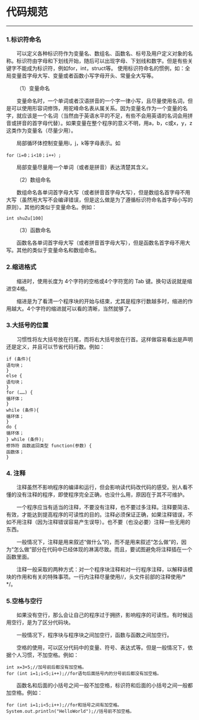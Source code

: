 # 代码规范

------

### 1.标识符命名
&emsp;&emsp;可以定义各种标识符作为变量名、数组名、函数名、标号及用户定义对象的名称。标识符由字母和下划线开始，随后可以出现字母、下划线和数字。但是有些关键字不能成为标识符，例如for，int，struct等。
使用标识符命名的惯例，如：全局变量首字母大写、变量或者函数小写字母开头、常量全大写等。

&emsp;&emsp;（1）变量命名

&emsp;&emsp;变量命名时，一个单词或者汉语拼音的一个字一律小写，且尽量使用名词，但是可以使用形容词修饰，用驼峰命名表从属关系。因为变量名作为一个变量的名字，就应该是一个名词（当然由于英语水平的不足，有些不会用英语的名词会用拼音或拼音的首字母代替）。如果变量在整个程序的意义不明，用a，b，c或x，y，z这类作为变量名（尽量少用）。

&emsp;&emsp;局部循环体控制变量用i，j，k等字母表示。如
```
for（i=0；i<10；i++）;
```
&emsp;&emsp;局部变量尽量用一个单词（或者是拼音）表达清楚其含义。

&emsp;&emsp;（2）数组命名

&emsp;&emsp;数组命名各单词首字母大写（或者拼音首字母大写），但是数组名首字母不用大写（虽然用大写不会编译错误，但是这么做是为了遵循标识符命名首字母小写的原则）。其他的类似于变量命名。例如：
```
int shuZu[100]
```
&emsp;&emsp;（3）函数命名

&emsp;&emsp;函数名各单词首字母大写（或者拼音首字母大写），但是函数名首字母不用大写。其他的类似于变量命名和数组命名。

### 2.缩进格式
&emsp;&emsp;缩进时，使用长度为 4个字符的空格或4个字符宽的 Tab 键。换句话说就是缩进空4格。

&emsp;&emsp;缩进是为了看清一个程序块的开始与结束，尤其是程序行数越多时，缩进的作用越大。4个字符的缩进就可以看的清晰，当然就够了。

### 3.大括号的位置
&emsp;&emsp;习惯性将左大括号放在行尾，而将右大括号放在行首。这样做容易看出是声明还是定义，并且可以节省代码行数。例如：
```
if (条件){
语句块；
}
else {
语句块；
}
for (……) {
循环体；
}
while (条件){
循环体；
}
do {
循环体；
} while (条件);
修饰符 函数返回类型 function(参数) {
函数体；
}
```

### 4. 注释
&emsp;&emsp;注释虽然不影响程序的编译和运行，但会影响读代码改代码的感受。别人看不懂的没有注释的程序，即使程序完全正确，也没什么用，原因在于其不可维护。

&emsp;&emsp;一个程序应当有适当的注释，不要没有注释，也不要过多注释。注释要简洁、有效，才能达到提高程序的可读性的目的。注释必须保证正确，如果注释错误，不如不用注释（因为注释错误容易产生误导）。也不要（也没必要）注释一些无用的东西。

&emsp;&emsp;一般情况下，注释是用来叙述“做什么”的，而不是用来叙述“怎么做”的，因为“怎么做”部分在代码中已经体现的淋漓尽致。而且，要试图避免将注释插在一个函数里面。

&emsp;&emsp;注释一般采取的两种方式：对一个程序块注释和对一行程序注释，以解释该模块的作用和有关的特殊事项。一行内注释尽量使用//，头文件前部的注释使用/*   */。

### 5.空格与空行
&emsp;&emsp;如果没有空行，那么会让自己的程序过于拥挤，影响程序的可读性。有时候运用空行，是为了区分代码块。

&emsp;&emsp;一般情况下，程序块与程序块之间加空行，函数与函数之间加空行。

&emsp;&emsp;空格的使用，可以区分代码中的变量、符号、表达式等。但是一般情况下，依据个人习惯，不加空格。例如：
```
int x=3+5;//加号前后都没有加空格。
for (int i=1;i<5;i++);//for语句后面括号内的分号前后都没有加空格。
```
&emsp;&emsp;函数名和后面的小括号之间一般不加空格，标识符和后面的小括号之间一般都加空格。例如：
```
for (int i=1;i<5;i++);//for和括号之间有加空格。
System.out.println("HelloWorld");//括号前不加空格。
```